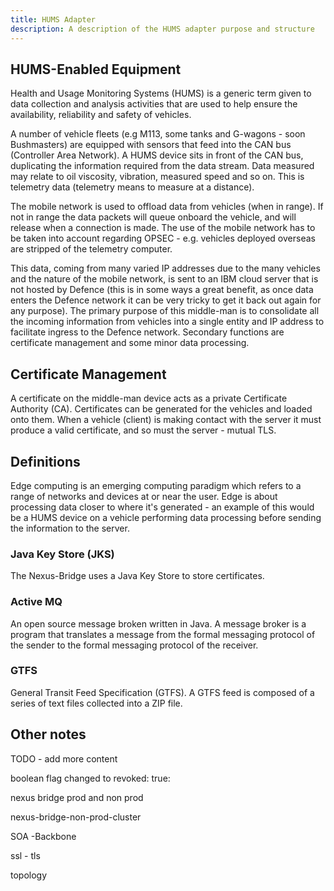 ```yaml
---
title: HUMS Adapter
description: A description of the HUMS adapter purpose and structure
---
```


## HUMS-Enabled Equipment 

Health and Usage Monitoring Systems (HUMS) is a generic term given to data collection and analysis activities that are used to help ensure the availability, reliability and safety of vehicles. 

A number of vehicle fleets (e.g M113, some tanks and G-wagons - soon Bushmasters) are equipped with sensors that feed into the CAN bus (Controller Area Network). A HUMS device sits in front of the CAN bus, duplicating the information required from the data stream. Data measured may relate to oil viscosity, vibration, measured speed and so on. This is telemetry data (telemetry means to measure at a distance).

The mobile network is used to offload data from vehicles (when in range). If not in range the data packets will queue onboard the vehicle, and will release when a connection is made. The use of the mobile network has to be taken into account regarding OPSEC - e.g. vehicles deployed overseas are stripped of the telemetry computer. 

This data, coming from many varied IP addresses due to the many vehicles and the nature of the mobile network, is sent to an IBM cloud server that is not hosted by Defence (this is in some ways a great benefit, as once data enters the Defence network it can be very tricky to get it back out again for any purpose). The primary purpose of this middle-man is to consolidate all the incoming information from vehicles into a single entity and IP address to facilitate ingress to the Defence network. Secondary functions are certificate management and some minor data processing. 

## Certificate Management

A certificate on the middle-man device acts as a private Certificate Authority (CA). Certificates can be generated for the vehicles and loaded onto them. When a vehicle (client) is making contact with the server it must produce a valid certificate, and so must the server - mutual TLS. 

## Definitions

Edge computing is an emerging computing paradigm which refers to a range of networks and devices at or near the user. Edge is about processing data closer to where it's generated - an example of this would be a HUMS device on a vehicle performing data processing before sending the information to the server. 

### Java Key Store (JKS) 

The Nexus-Bridge uses a Java Key Store to store certificates. 

### Active MQ

An open source message broken written in Java. A message broker is a program that translates a message from the formal messaging protocol of the sender to the formal messaging protocol of the receiver. 
### GTFS

General Transit Feed Specification (GTFS). A GTFS feed is composed of a series of text files collected into a ZIP file. 

## Other notes

TODO - add more content 

boolean flag changed to revoked: true:

nexus bridge prod and non prod 

nexus-bridge-non-prod-cluster

SOA -Backbone 

ssl - tls 

topology 
